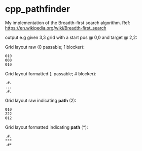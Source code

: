 # cpp_pathfinder
My implementation of the Breadth-first search algorithm.
Ref: https://en.wikipedia.org/wiki/Breadth-first_search

output e.g given 3,3 grid with a start pos @ 0,0 and target @ 2,2:

Grid layout raw (0 passable; 1 blocker):
~~~~
010
000
010
~~~~

Grid layout formatted (. passable; # blocker):
~~~~
.#.
...
.#.
~~~~

Grid layout raw indicating **path** (2):
~~~~
010
222
012
~~~~

Grid layout formatted indicating **path** (*):
~~~~
.#.
***
.#*
~~~~
